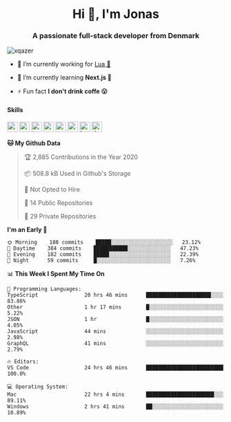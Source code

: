 <h1 align="center">Hi 👋, I'm Jonas</h1>
<h3 align="center">A passionate full-stack developer from Denmark</h3>

<p align="left"> <img src="https://komarev.com/ghpvc/?username=xqazer" alt="xqazer" /> </p>

- 🔭 I’m currently working for [Lua 🥰](https://lua.work) 

- 🌱 I’m currently learning **Next.js 🤯**

<!--- - 👨‍💻 All of my projects are available at [xqazer.github.io](xqazer.github.io) -->

- ⚡ Fun fact **I don't drink coffe 😮**

<h4>Skills</h4>
<p align="left">
  <img src="https://devicons.github.io/devicon/devicon.git/icons/react/react-original-wordmark.svg" alt="react" width="24" height="24"/>
  <img src="https://cdn.worldvectorlogo.com/logos/nextjs-3.svg" alt="nextjs" width="24" height="24"/>
  <img src="https://devicons.github.io/devicon/devicon.git/icons/typescript/typescript-original.svg" alt="typescript" width="24" height="24"/>
  <img src="https://devicons.github.io/devicon/devicon.git/icons/nodejs/nodejs-original-wordmark.svg" alt="nodejs" width="24" height="24"/>
  <img src="https://devicons.github.io/devicon/devicon.git/icons/postgresql/postgresql-original-wordmark.svg" alt="postgresql" width="24" height="24"/>
  <img src="https://www.vectorlogo.zone/logos/google_cloud/google_cloud-icon.svg" alt="gcp" width="24" height="24"/>
  <img src="https://www.vectorlogo.zone/logos/kubernetes/kubernetes-icon.svg" alt="kubernetes" width="24" height="24"/>
  <img src="https://devicons.github.io/devicon/devicon.git/icons/dot-net/dot-net-original-wordmark.svg" alt="dotnet" width="24" height="24"/>
</p>

<!--START_SECTION:waka-->
**🐱 My Github Data** 

> 🏆 2,885 Contributions in the Year 2020
 > 
> 📦 508.8 kB Used in Github's Storage 
 > 
> 🚫 Not Opted to Hire
 > 
> 📜 14 Public Repositories 
 > 
> 🔑 29 Private Repositories  

**I'm an Early 🐤** 

```text
🌞 Morning    188 commits    █████░░░░░░░░░░░░░░░░░░░░   23.12% 
🌆 Daytime    384 commits    ███████████░░░░░░░░░░░░░░   47.23% 
🌃 Evening    182 commits    █████░░░░░░░░░░░░░░░░░░░░   22.39% 
🌙 Night      59 commits     █░░░░░░░░░░░░░░░░░░░░░░░░   7.26%

```


📊 **This Week I Spent My Time On** 

```text
💬 Programming Languages: 
TypeScript               20 hrs 46 mins      █████████████████████░░░░   83.86% 
Other                    1 hr 17 mins        █░░░░░░░░░░░░░░░░░░░░░░░░   5.22% 
JSON                     1 hr                █░░░░░░░░░░░░░░░░░░░░░░░░   4.05% 
JavaScript               44 mins             ░░░░░░░░░░░░░░░░░░░░░░░░░   2.98% 
GraphQL                  41 mins             ░░░░░░░░░░░░░░░░░░░░░░░░░   2.79%

🔥 Editors: 
VS Code                  24 hrs 46 mins      █████████████████████████   100.0%

💻 Operating System: 
Mac                      22 hrs 4 mins       ██████████████████████░░░   89.11% 
Windows                  2 hrs 41 mins       ██░░░░░░░░░░░░░░░░░░░░░░░   10.89%

```


<!--END_SECTION:waka-->

